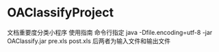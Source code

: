 # OAClassifyProject
文档重要度分类小程序
使用指南
命令行指定
java -Dfile.encoding=utf-8 -jar OAClassify.jar pre.xls post.xls
后两者为输入文件和输出文件